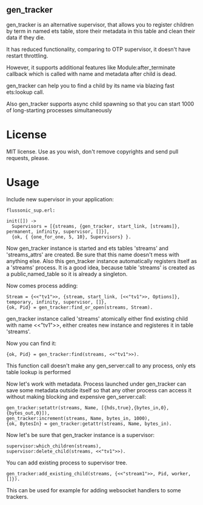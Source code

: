 gen_tracker
-----------

gen_tracker is an alternative supervisor, that allows you to register children by term in named ets table,
store their metadata in this table and clean their data if they die.

It has reduced functionality, comparing to OTP supervisor, it doesn't have restart throttling.

However, it supports additional features like Module:after_terminate callback which is called with
name and metadata after child is dead.

gen_tracker can help you to find a child by its name via blazing fast ets:lookup call.

Also gen_tracker supports async child spawning so that you can start 1000 of long-starting processes simultaneously

License
=======

MIT license. Use as you wish, don't remove copyrights and send pull requests, please.


Usage
=====


Include new supervisor in your application:

    flussonic_sup.erl:
    
    init([]) ->
      Supervisors = [{streams, {gen_tracker, start_link, [streams]}, permanent, infinity, supervisor, []}],
      {ok, { {one_for_one, 5, 10}, Supervisors} }.

Now gen_tracker instance is started and ets tables 'streams' and 'streams_attrs' are created. Be sure that this name doesn't mess with anything else.
Also this gen_tracker instance automatically registers itself as a 'streams' process. It is a good idea,
because table 'streams' is created as a public,named_table so it is already a singleton.


Now comes process adding:

    Stream = {<<"tv1">>, {stream, start_link, [<<"tv1">>, Options]}, temporary, infinity, supervisor, []},
    {ok, Pid} = gen_tracker:find_or_open(streams, Stream).


gen_tracker instance called 'streams' atomically either find existing child with name <<"tv1">>, either creates
new instance and registeres it in table 'streams'.


Now you can find it:

    {ok, Pid} = gen_tracker:find(streams, <<"tv1">>).


This function call doesn't make any gen_server:call to any process, only ets table lookup is performed

Now let's work with metadata. Process launched under gen_tracker can save some metadata outside itself so
that any other process can access it without making blocking and expensive gen_server:call:

    gen_tracker:setattr(streams, Name, [{hds,true},{bytes_in,0},{bytes_out,0}]),
    gen_tracker:increment(streams, Name, bytes_in, 1000),
    {ok, BytesIn} = gen_tracker:getattr(streams, Name, bytes_in).

Now let's be sure that gen_tracker instance is a supervisor:

    supervisor:which_children(streams),
    supervisor:delete_child(streams, <<"tv1">>).



You can add existing process to supervisor tree.

    gen_tracker:add_existing_child(streams, {<<"stream1">>, Pid, worker, []}).

This can be used for example for adding websocket handlers to some trackers.


